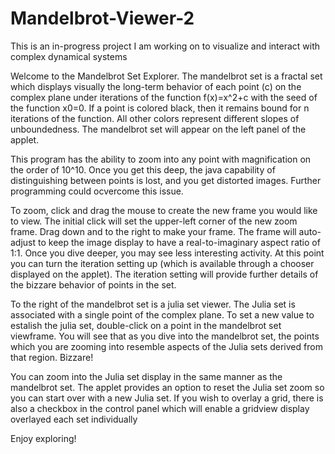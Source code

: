 # Mandelbrot-Viewer-2
This is an in-progress project I am working on to visualize and interact with complex dynamical systems

Welcome to the Mandelbrot Set Explorer. The mandelbrot set is a fractal set which displays visually the long-term behavior of each point (c) on the complex plane under iterations of the function f(x)=x^2+c with the seed of the function x0=0. If a point is colored black, then it remains bound for n iterations of the function. All other colors represent different slopes of unboundedness. The mandelbrot set will appear on the left panel of the applet.

This program has the ability to zoom into any point with magnification on the order of 10^10. Once you get this deep, the java capability of distinguishing between points is lost, and you get distorted images. Further programming could ocvercome this issue. 

To zoom, click and drag the mouse to create the new frame you would like to view. The initial click will set the upper-left corner of the new zoom frame. Drag down and to the right to make your frame. The frame will auto-adjust to keep the image display to have a real-to-imaginary aspect ratio of 1:1. Once you dive deeper, you may see less interesting activity. At this point you can turn the iteration setting up (which is available through a chooser displayed on the applet). The iteration setting will provide further details of the bizzare behavior of points in the set.

To the right of the mandelbrot set is a julia set viewer. The Julia set is associated with a single point of the complex plane. To set a new value to estalish the julia set, double-click on a point in the mandelbrot set viewframe. You will see that as you dive into the mandelbrot set, the points which you are zooming into resemble aspects of the Julia sets derived from that region. Bizzare!

You can zoom into the Julia set display in the same manner as the mandelbrot set. The applet provides an option to reset the Julia set zoom so you can start over with a new Julia set. If you wish to overlay a grid, there is also a checkbox in the control panel which will enable a gridview display overlayed each set individually

Enjoy exploring!
